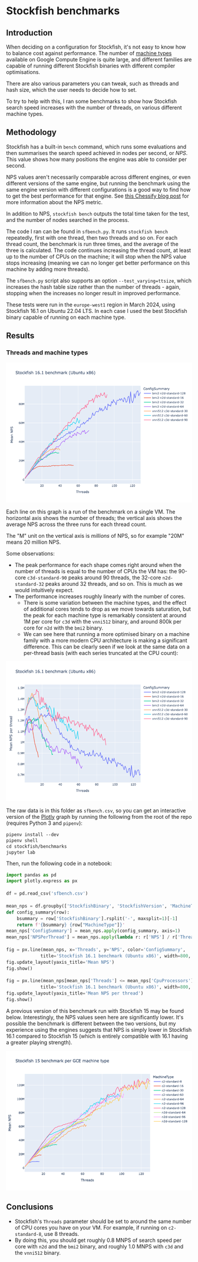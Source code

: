 # Stockfish benchmarks

## Introduction

When deciding on a configuration for Stockfish, it's not easy to know how to
balance cost against performance. The number of [machine
types](https://cloud.google.com/compute/docs/machine-types) available on Google
Compute Engine is quite large, and different families are capable of running
different Stockfish binaries with different compiler optimisations.

There are also various parameters you can tweak, such as threads and hash size,
which the user needs to decide how to set.

To try to help with this, I ran some benchmarks to show how Stockfish search
speed increases with the number of threads, on various different machine types.

## Methodology

Stockfish has a built-in `bench` command, which runs some evaluations and then
summarises the search speed achieved in nodes per second, or _NPS_. This value
shows how many positions the engine was able to consider per second.

NPS values aren't necessarily comparable across different engines, or even
different versions of the same engine, but running the benchmark using the same
engine version with different configurations is a good way to find how to get
the best performance for that engine. See [this Chessify blog
post](https://chessify.me/blog/nps-what-are-the-nodes-per-second-in-chess-engine-analysis)
for more information about the NPS metric.

In addition to NPS, `stockfish bench` outputs the total time taken for the test,
and the number of nodes searched in the process.

The code I ran can be found in `sfbench.py`. It runs `stockfish bench`
repeatedly, first with one thread, then two threads and so on. For each thread
count, the benchmark is run three times, and the average of the three is
calculated. The code continues increasing the thread count, at least up to the
number of CPUs on the machine; it will stop when the NPS value stops increasing
(meaning we can no longer get better performance on this machine by adding more
threads).

The `sfbench.py` script also supports an option `--test_varying=ttsize`, which
increases the hash table size rather than the number of threads - again,
stopping when the increases no longer result in improved performance.

These tests were run in the `europe-west1` region in March 2024, using Stockfish
16.1 on Ubuntu 22.04 LTS. In each case I used the best Stockfish binary capable
of running on each machine type.

## Results

### Threads and machine types

![Threads and machine types benchmark graph](sfbenchgraph.png)

Each line on this graph is a run of the benchmark on a single VM. The horizontal
axis shows the number of threads; the vertical axis shows the average NPS across
the three runs for each thread count.

The "M" unit on the vertical axis is _millions_ of NPS, so for example "20M"
means 20 million NPS.

Some observations:

- The peak performance for each shape comes right around when the number of
  threads is equal to the number of CPUs the VM has: the 90-core
  `c3d-standard-90` peaks around 90 threads, the 32-core `n2d-standard-32` peaks
  around 32 threads, and so on. This is much as we would intuitively expect.
- The performance increases roughly linearly with the number of cores.
  - There is some variation between the machine types, and the effect of
    additional cores tends to drop as we move towards saturation, but the peak
    for each machine type is remarkably consistent at around 1M per core for
    `c3d` with the `vnni512` binary, and around 800k per core for `n2d` with the
    `bmi2` binary.
  - We can see here that running a more optimised binary on a machine family
    with a more modern CPU architecture is making a significant difference. This
    can be clearly seen if we look at the same data on a per-thread basis (with
    each series truncated at the CPU count):

![Performance per thread](sfbenchgraphperthread.png)

The raw data is in this folder as `sfbench.csv`, so you can get an interactive
version of the
[Plotly](https://plotly.com/python/line-charts/#line-plots-with-plotlyexpress)
graph by running the following from the root of the repo (requires Python 3 and
`pipenv`):

```
pipenv install --dev
pipenv shell
cd stockfish/benchmarks
jupyter lab
```

Then, run the following code in a notebook:

```python
import pandas as pd
import plotly.express as px

df = pd.read_csv('sfbench.csv')

mean_nps = df.groupby(['StockfishBinary', 'StockfishVersion', 'MachineType', 'Threads', 'CpuProcessors'])['NPS'].mean().reset_index()
def config_summary(row):
    bsummary = row['StockfishBinary'].rsplit('-', maxsplit=1)[-1]
    return f'{bsummary} {row["MachineType"]}'
mean_nps['ConfigSummary'] = mean_nps.apply(config_summary, axis=1)
mean_nps['NPSPerThread'] = mean_nps.apply(lambda r: r['NPS'] / r['Threads'], axis=1)

fig = px.line(mean_nps, x='Threads', y='NPS', color='ConfigSummary',
             title='Stockfish 16.1 benchmark (Ubuntu x86)', width=800, height=600)
fig.update_layout(yaxis_title='Mean NPS')
fig.show()

fig = px.line(mean_nps[mean_nps['Threads'] <= mean_nps['CpuProcessors']], x='Threads', y='NPSPerThread', color='ConfigSummary',
             title='Stockfish 16.1 benchmark (Ubuntu x86)', width=800, height=600)
fig.update_layout(yaxis_title='Mean NPS per thread')
fig.show()
```

A previous version of this benchmark run with Stockfish 15 may be found below.
Interestingly, the NPS values seen here are significantly lower. It's possible
the benchmark is different between the two versions, but my experience using the
engines suggests that NPS is simply lower in Stockfish 16.1 compared to
Stockfish 15 (which is entirely compatible with 16.1 having a greater playing
strength).

![NPS benchmark for Stockfish 15](sfbenchgraph15.png)

## Conclusions

- Stockfish's `Threads` parameter should be set to around the same number of CPU
  cores you have on your VM. For example, if running on `c2-standard-8`, use 8
  threads.
- By doing this, you should get roughly 0.8 MNPS of search speed per core with
  `n2d` and the `bmi2` binary, and roughly 1.0 MNPS with `c3d` and the `vnni512`
  binary.
